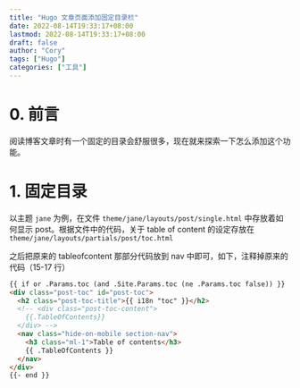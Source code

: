```yaml
---
title: "Hugo 文章页面添加固定目录栏"
date: 2022-08-14T19:33:17+08:00
lastmod: 2022-08-14T19:33:17+08:00
draft: false
author: "Cory"
tags: ["Hugo"]
categories: ["工具"]
---
```



# 0. 前言

阅读博客文章时有一个固定的目录会舒服很多，现在就来探索一下怎么添加这个功能。

# 1. 固定目录

以主题 `jane` 为例，在文件 `theme/jane/layouts/post/single.html` 中存放着如何显示 post。根据文件中的代码，关于 table of content 的设定存放在 `theme/jane/layouts/partials/post/toc.html`

之后把原来的 tableofcontent 那部分代码放到 nav 中即可，如下，注释掉原来的代码（15-17 行）

```html
{{ if or .Params.toc (and .Site.Params.toc (ne .Params.toc false)) }}
<div class="post-toc" id="post-toc">
  <h2 class="post-toc-title">{{ i18n "toc" }}</h2>
  <!-- <div class="post-toc-content">
    {{.TableOfContents}}
  </div> -->
  <nav class="hide-on-mobile section-nav">
    <h3 class="ml-1">Table of contents</h3>
    {{ .TableOfContents }}
  </nav>
</div>
{{- end }}
```